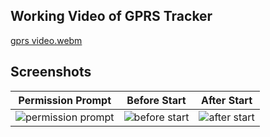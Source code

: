 

## Working Video of GPRS Tracker

[gprs video.webm](https://github.com/neeldoshii/Mobile-Computing/assets/60827173/9c8f544b-3961-4579-b66f-03797390e777)

## Screenshots

| Permission Prompt | Before Start | After Start |
|---|---|---|
| ![permission prompt](https://github.com/neeldoshii/Mobile-Computing/assets/60827173/8c3122af-2073-40c2-862a-d62cc0812ed9) | ![before start](https://github.com/neeldoshii/Mobile-Computing/assets/60827173/6019cc19-0227-4bc0-834d-129341519d5b) | ![after start](https://github.com/neeldoshii/Mobile-Computing/assets/60827173/199952cc-238a-440e-9d4c-518961194ebe) |
